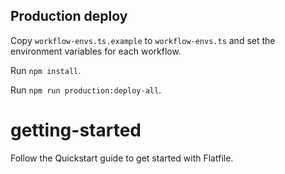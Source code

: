 ## Production deploy

Copy `workflow-envs.ts.example` to `workflow-envs.ts` and set the environment variables for each workflow.

Run `npm install`.

Run `npm run production:deploy-all`.

# getting-started

Follow the Quickstart guide to get started with Flatfile.

